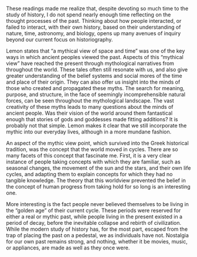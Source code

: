 These readings made me realize that, despite devoting so much time to the study of history, I do not spend nearly enough time reflecting on the thought processes of the past.  Thinking about how people interacted, or failed to interact, with their own history, based on their understanding of nature, time, astronomy, and biology, opens up many avenues of inquiry beyond our current focus on historiography.  
	
Lemon states that “a mythical view of space and time” was one of the key ways in which ancient peoples viewed the past.  Aspects of this “mythical view” have reached the present through mythological narratives from throughout the world.  These tales often still resonate with us, and also give greater understanding of the belief systems and social mores of the time and place of their origin.  They can also offer us insight into the minds of those who created and propagated these myths.  The search for meaning, purpose, and structure, in the face of seemingly incomprehensible natural forces, can be seen throughout the mythological landscape.  The vast creativity of these myths leads to many questions about the minds of ancient people.  Was their vision of the world around them fantastical enough that stories of gods and goddesses made fitting additions?  It is probably not that simple.  Lemon makes it clear that we still incorporate the mythic into our everyday lives, although in a more mundane fashion.

An aspect of the mythic view point, which survived into the Greek historical tradition, was the concept that the world moved in cycles.  There are so many facets of this concept that fascinate me.  First, it is a very clear instance of people taking concepts with which they are familiar, such as seasonal changes, the movement of the sun and the stars, and their own life cycles, and adapting them to explain concepts for which they had no tangible knowledge.  The theory that this worldview prevented the belief in the concept of human progress from taking hold for so long is an interesting one.  

More interesting is the fact people never believed themselves to be living in the  “golden age” of their current cycle.  These periods were reserved for either a real or mythic past, while people living in the present existed in a period of decay, before the inevitable collapse and rebirth of civilization.  While the modern study of history has, for the most part, escaped from the trap of placing the past on a pedestal, we as individuals have not.  Nostalgia for our own past remains strong, and nothing, whether it be movies, music, or appliances, are made as well as they once were.
